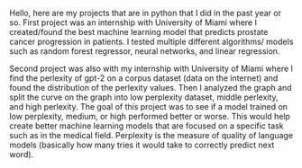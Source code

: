 Hello, here are my projects that are in python that I did in the past year or so. 
First project was an internship with University of Miami where I created/found the best machine learning model that predicts prostate cancer progression in patients.
I tested multiple different algorithms/ models such as random forest regressor, neural networks, and linear regression. 

Second project was also with my internship with University of Miami where I find the perlexity of gpt-2 on a corpus dataset (data on the internet) and found the 
distribution of the perlexity values.
Then I analyzed the graph and split the curve on the graph into low perplexity dataset, middle perlexity, and high perlexity. 
The goal of this project was to see if a model trained on low perplexity, medium, or high performed better or worse.
This would help create better machine learning models that are focused on a specific task such as in the medical field. 
Perplexity is the measure of quality of language models (basically how many tries it would take to correctly predict next word).


